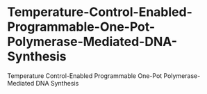 # Temperature-Control-Enabled-Programmable-One-Pot-Polymerase-Mediated-DNA-Synthesis
Temperature Control-Enabled Programmable One-Pot Polymerase-Mediated DNA Synthesis
